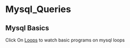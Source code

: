 # Mysql_Queries


## Mysql Basics


Click On [Loops](https://github.com/sateesh3048/Mysql_Queries/blob/master/Loops.sql.md) to watch basic programs on mysql loops
